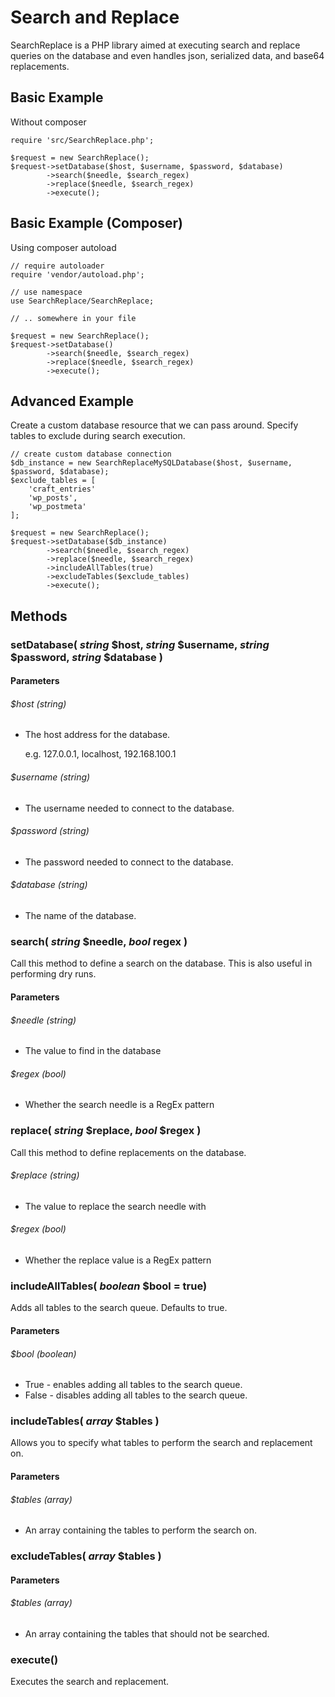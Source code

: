 # Search and Replace 

SearchReplace is a PHP library aimed at executing search and replace queries on the database and even handles json, serialized data, and base64 replacements.


## Basic Example
Without composer

    require 'src/SearchReplace.php';
    
    $request = new SearchReplace();
    $request->setDatabase($host, $username, $password, $database)
            ->search($needle, $search_regex)
            ->replace($needle, $search_regex)
            ->execute();
 
## Basic Example (Composer)
Using composer autoload

    // require autoloader
    require 'vendor/autoload.php';
    
    // use namespace
    use SearchReplace/SearchReplace;
    
    // .. somewhere in your file

    $request = new SearchReplace();
    $request->setDatabase()
            ->search($needle, $search_regex)
            ->replace($needle, $search_regex)
            ->execute();
        
## Advanced Example
Create a custom database resource that we can pass around. Specify tables to exclude during search execution.
    
    // create custom database connection
    $db_instance = new SearchReplaceMySQLDatabase($host, $username, $password, $database);
    $exclude_tables = [
        'craft_entries'
        'wp_posts',
        'wp_postmeta'
    ];
    
    $request = new SearchReplace();
    $request->setDatabase($db_instance)
            ->search($needle, $search_regex)
            ->replace($needle, $search_regex)
            ->includeAllTables(true)
            ->excludeTables($exclude_tables)
            ->execute();

## Methods

### setDatabase( _string_ $host, _string_ $username, _string_ $password, _string_ $database )
#### Parameters
###### $host _(string)_
* The host address for the database.

    e.g. 127.0.0.1, localhost, 192.168.100.1
###### $username _(string)_
* The username needed to connect to the database.
###### $password _(string)_
* The password needed to connect to the database.
###### $database _(string)_
* The name of the database.

### search( _string_ $needle, _bool_ regex )
Call this method to define a search on the database. This is also useful in performing dry runs.
#### Parameters
###### $needle _(string)_
* The value to find in the database
###### $regex _(bool)_
* Whether the search needle is a RegEx pattern

### replace( _string_ $replace, _bool_ $regex )
Call this method to define replacements on the database.
###### $replace _(string)_
* The value to replace the search needle with
###### $regex _(bool)_
* Whether the replace value is a RegEx pattern

### includeAllTables( _boolean_ $bool = true)
Adds all tables to the search queue. Defaults to true.
#### Parameters
###### $bool _(boolean)_
* True - enables adding all tables to the search queue.
* False - disables adding all tables to the search queue.

### includeTables( _array_ $tables )
Allows you to specify what tables to perform the search and replacement on.
#### Parameters
###### $tables _(array)_
* An array containing the tables to perform the search on.

### excludeTables( _array_ $tables )
#### Parameters
###### $tables _(array)_
* An array containing the tables that should not be searched.

### execute()
Executes the search and replacement.